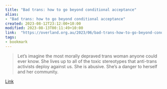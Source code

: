 ```yaml
---
title: "Bad trans: how to go beyond conditional acceptance"
alias:
- "Bad trans: how to go beyond conditional acceptance"
created: 2023-08-12T23:12:00+10:00
modified: 2023-08-13T00:11:49+10:00
link:  "https://overland.org.au/2023/06/bad-trans-how-to-go-beyond-conditional-acceptance/"
tags:
- bookmark
---
```


> Let’s imagine the most morally depraved trans woman anyone could ever know. She lives up to all of the toxic stereotypes that anti-trans activists deploy against us. She is abusive. She’s a danger to herself and her community.

[Link](https://overland.org.au/2023/06/bad-trans-how-to-go-beyond-conditional-acceptance/)

